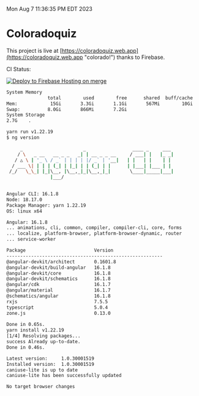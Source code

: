 Mon Aug  7 11:36:35 PM EDT 2023

# Coloradoquiz


This project is live at [https://coloradoquiz.web.app](https://coloradoquiz.web.app "colorado!") thanks to Firebase.

CI Status: 

[![Deploy to Firebase Hosting on merge](https://github.com/teamkushal/coloradoquiz/actions/workflows/firebase-hosting-merge.yml/badge.svg)](https://github.com/teamkushal/coloradoquiz/actions/workflows/firebase-hosting-merge.yml)

```bash
System Memory
               total        used        free      shared  buff/cache   available
Mem:            15Gi       3.3Gi       1.1Gi       567Mi        10Gi        11Gi
Swap:          8.0Gi       866Mi       7.2Gi
System Storage
2.7G	.
```
```bash
yarn run v1.22.19
$ ng version

     _                      _                 ____ _     ___
    / \   _ __   __ _ _   _| | __ _ _ __     / ___| |   |_ _|
   / △ \ | '_ \ / _` | | | | |/ _` | '__|   | |   | |    | |
  / ___ \| | | | (_| | |_| | | (_| | |      | |___| |___ | |
 /_/   \_\_| |_|\__, |\__,_|_|\__,_|_|       \____|_____|___|
                |___/
    

Angular CLI: 16.1.8
Node: 18.17.0
Package Manager: yarn 1.22.19
OS: linux x64

Angular: 16.1.8
... animations, cli, common, compiler, compiler-cli, core, forms
... localize, platform-browser, platform-browser-dynamic, router
... service-worker

Package                         Version
---------------------------------------------------------
@angular-devkit/architect       0.1601.8
@angular-devkit/build-angular   16.1.8
@angular-devkit/core            16.1.8
@angular-devkit/schematics      16.1.8
@angular/cdk                    16.1.7
@angular/material               16.1.7
@schematics/angular             16.1.8
rxjs                            7.5.5
typescript                      5.0.4
zone.js                         0.13.0
    
Done in 0.65s.
yarn install v1.22.19
[1/4] Resolving packages...
success Already up-to-date.
Done in 0.46s.
```
```bash
Latest version:     1.0.30001519
Installed version:  1.0.30001519
caniuse-lite is up to date
caniuse-lite has been successfully updated

No target browser changes
```
```bash
